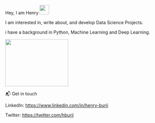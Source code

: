 Hey, I am Henry <img src="https://raw.githubusercontent.com/MartinHeinz/MartinHeinz/master/wave.gif" width="30px">

I am interested in, write about, and develop Data Science Projects. 

i have a background in Python, Machine Learning and Deep Learning. 

<img src="https://user-images.githubusercontent.com/19470424/124124429-14d3e700-da81-11eb-9cc9-aecd4753ae9e.gif" width="200" height="150">

 📬 Get in touch 

LinkedIn: https://www.linkedin.com/in/henry-burii

Twitter: https://twitter.com/hburii 


